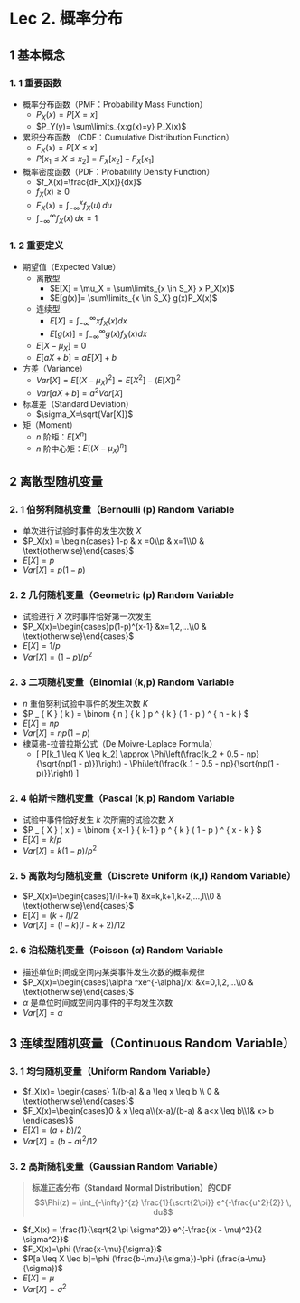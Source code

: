 # Lec 2. 概率分布
## 1 基本概念
### 1. 1 重要函数
* 概率分布函数（PMF：Probability Mass Function）
  *  $P_X(x)=P[X=x]$
  *  $P_Y(y)= \sum\limits_{x:g(x)=y} P_X(x)$
* 累积分布函数 （CDF：Cumulative Distribution Function）
  * $F_X(x)=P[X\leq x]$
  * $P[x_1 \leq X \leq x_2]=F_X[x_2]-F_X[x_1]$
* 概率密度函数（PDF：Probability Density Function）
  * $f_X(x)=\frac{dF_X(x)}{dx}$
  * $f_X(x) \geq 0$
  * $F_X(x)=\int_{-\infty}^{x} f_X(u) \, du$
  * $\int_{-\infty}^{\infty}f_X(x)\,dx=1$
### 1. 2 重要定义
* 期望值（Expected Value）
  * 离散型
    * $E[X] = \mu_X = \sum\limits_{x \in S_X} x P_X(x)$
    * $E[g(x)]= \sum\limits_{x \in S_X} g(x)P_X(x)$
  * 连续型
    * $E[X]=\int_{-\infty}^{\infty}xf_X(x)dx$
    * $E[g(x)]=\int_{-\infty}^{\infty}g(x)f_X(x)dx$
  * $E[X-\mu_X]=0$
  * $E[aX+b]=aE[X]+b$
* 方差（Variance）
  * $Var[X]=E[(X-\mu_X)^2]=E[X^2]-(E[X])^2$
  * $Var[aX+b]=a^2Var[X]$
* 标准差（Standard Deviation）
  * $\sigma_X=\sqrt{Var[X]}$
* 矩（Moment）
  * $n$ 阶矩：$E[X^n]$
  * $n$ 阶中心矩：$E[(X-\mu_X)^n]$
## 2 离散型随机变量
### 2. 1 伯努利随机变量（Bernoulli (p) Random Variable 
* 单次进行试验时事件的发生次数 $X$
* $P_X(x) = \begin{cases} 1-p &  x =0\\p & x=1\\0 & \text{otherwise}\end{cases}$
* $E[X]=p$
* $Var[X]=p(1-p)$
### 2. 2 几何随机变量（Geometric (p) Random Variable 
* 试验进行 $X$ 次时事件恰好第一次发生
* $P_X(x)=\begin{cases}p(1-p)^{x-1} &x=1,2,...\\0 & \text{otherwise}\end{cases}$
* $E[X]=1/p$
* $Var[X]=(1-p)/p^2$
### 2. 3 二项随机变量（Binomial (k,p) Random Variable 
* $n$ 重伯努利试验中事件的发生次数 $K$
* $P _ { K } ( k ) = \binom { n } { k } p ^ { k } ( 1 - p ) ^ { n - k } $
* $E[X]=np$
* $Var[X]=np(1-p)$
* ‌棣莫弗-拉普拉斯公式（De Moivre-Laplace Formula）
  * \[
P[k_1 \leq K \leq k_2] \approx \Phi\left(\frac{k_2 + 0.5 - np}{\sqrt{np(1 - p)}}\right) - \Phi\left(\frac{k_1 - 0.5 - np}{\sqrt{np(1 - p)}}\right)
\] 
### 2. 4 帕斯卡随机变量（Pascal (k,p) Random Variable 
* 试验中事件恰好发生 $k$ 次所需的试验次数 $X$
* $P _ { X } ( x ) = \binom { x-1 } { k-1 } p ^ { k } ( 1 - p ) ^ { x - k } $
* $E[X]=k/p$
* $Var[X]=k(1-p)/p^2$
### 2. 5 离散均匀随机变量（Discrete Uniform (k,l) Random Variable）
* $P_X(x)=\begin{cases}1/(l-k+1) &x=k,k+1,k+2,...,l\\0 & \text{otherwise}\end{cases}$
* $E[X]=(k+l)/2$
* $Var[X]=(l-k)(l-k+2)/12$
### 2. 6 泊松随机变量（Poisson ($\alpha$) Random Variable 
* 描述单位时间或空间内某类事件发生次数的概率规律
* $P_X(x)=\begin{cases}\alpha ^xe^{-\alpha}/x! &x=0,1,2,...\\0 & \text{otherwise}\end{cases}$
* $\alpha$ 是单位时间或空间内事件的平均发生次数
* $Var[X]=\alpha$

## 3 连续型随机变量（Continuous Random Variable）
### 3. 1 均匀随机变量（Uniform Random Variable）
* $f_X(x)= \begin{cases} 1/(b-a) &  a \leq x \leq b \\ 0 & \text{otherwise}\end{cases}$
* $F_X(x)=\begin{cases}0 & x \leq a\\(x-a)/(b-a) & a<x \leq b\\1& x> b \end{cases}$
* $E[X]=(a+b)/2$
* $Var[X]=(b-a)^2/12$
### 3. 2 高斯随机变量（Gaussian Random Variable）
> **标准正态分布（Standard Normal Distribution）的CDF**
>  $$\Phi(z) = \int_{-\infty}^{z} \frac{1}{\sqrt{2\pi}} e^{-\frac{u^2}{2}} \, du$$
* $f_X(x) = \frac{1}{\sqrt{2 \pi \sigma^2}} e^{-\frac{(x - \mu)^2}{2 \sigma^2}}$
* $F_X(x)=\phi (\frac{x-\mu}{\sigma})$
* $P[a \leq X \leq b]=\phi (\frac{b-\mu}{\sigma})-\phi (\frac{a-\mu}{\sigma})$
* $E[X]=\mu$
* $Var[X]=\sigma ^2$